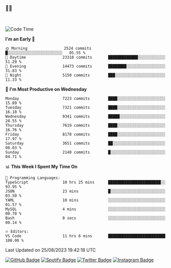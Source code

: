 ### 🤙🍺

<!-- <a href="https://github-readme-stats.vercel.app/api?username=hzak2xx&count_private=true&show_icons=true&theme=dracula">
  <img align="center" src="https://github-readme-stats.vercel.app/api?username=hzak2xx&count_private=true&show_icons=true&theme=dracula" />
</a>
</br> -->
</br>

<!--START_SECTION:waka-->
![Code Time](http://img.shields.io/badge/Code%20Time-2%2C728%20hrs%2050%20mins-blue)

**I'm an Early 🐤** 

```text
🌞 Morning                2524 commits        █░░░░░░░░░░░░░░░░░░░░░░░░   05.55 % 
🌆 Daytime                23318 commits       █████████████░░░░░░░░░░░░   51.29 % 
🌃 Evening                14473 commits       ████████░░░░░░░░░░░░░░░░░   31.83 % 
🌙 Night                  5150 commits        ███░░░░░░░░░░░░░░░░░░░░░░   11.33 % 
```
📅 **I'm Most Productive on Wednesday** 

```text
Monday                   7223 commits        ████░░░░░░░░░░░░░░░░░░░░░   15.89 % 
Tuesday                  7321 commits        ████░░░░░░░░░░░░░░░░░░░░░   16.10 % 
Wednesday                9341 commits        █████░░░░░░░░░░░░░░░░░░░░   20.55 % 
Thursday                 7619 commits        ████░░░░░░░░░░░░░░░░░░░░░   16.76 % 
Friday                   8170 commits        ████░░░░░░░░░░░░░░░░░░░░░   17.97 % 
Saturday                 3651 commits        ██░░░░░░░░░░░░░░░░░░░░░░░   08.03 % 
Sunday                   2140 commits        █░░░░░░░░░░░░░░░░░░░░░░░░   04.71 % 
```


📊 **This Week I Spent My Time On** 

```text
💬 Programming Languages: 
TypeScript               10 hrs 25 mins      ███████████████████████░░   93.95 % 
JSON                     23 mins             █░░░░░░░░░░░░░░░░░░░░░░░░   03.50 % 
YAML                     10 mins             ░░░░░░░░░░░░░░░░░░░░░░░░░   01.57 % 
MySQL                    4 mins              ░░░░░░░░░░░░░░░░░░░░░░░░░   00.70 % 
Bash                     0 secs              ░░░░░░░░░░░░░░░░░░░░░░░░░   00.14 % 

🔥 Editors: 
VS Code                  11 hrs 6 mins       █████████████████████████   100.00 % 
```


 Last Updated on 25/08/2023 19:42:18 UTC
<!--END_SECTION:waka-->

[![GitHub Badge](https://img.shields.io/badge/GitHub-100000?style=for-the-badge&logo=github&logoColor=white)](https://github.com/hzak2xx)
[![Spotify Badge](https://img.shields.io/badge/Spotify-1ED760?&style=for-the-badge&logo=spotify&logoColor=white)](https://open.spotify.com/user/uf90s6sbbh75a1mt44clkhkvf)
[![Twitter Badge](https://img.shields.io/badge/Twitter-1DA1F2?style=for-the-badge&logo=twitter&logoColor=white)](https://twitter.com/hzak2xx)
[![Instagram Badge](https://img.shields.io/badge/Instagram-E4405F?style=for-the-badge&logo=instagram&logoColor=white)](https://www.instagram.com/hzak2xx/)

